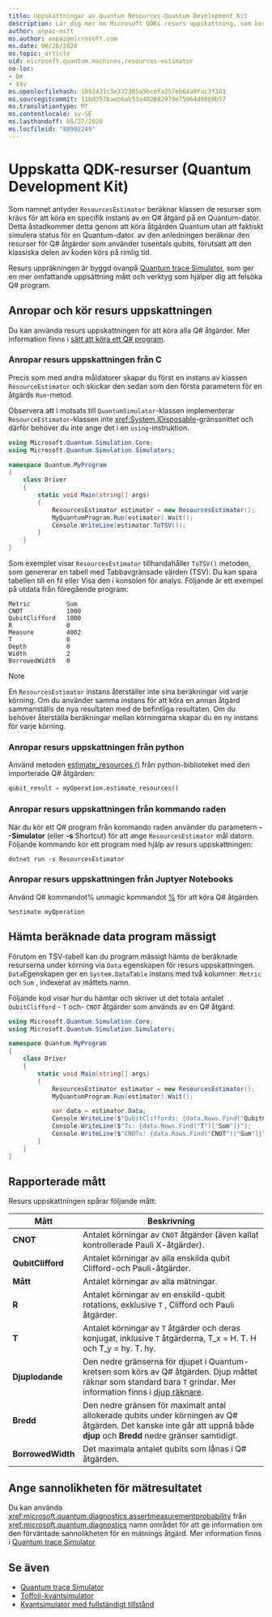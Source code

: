 ```yaml
---
title: Uppskattningar av Quantum Resources-Quantum Development Kit
description: Lär dig mer om Microsoft QDKs resurs uppskattning, som beräknar de resurser som krävs för att köra en specifik instans av en Q# åtgärd på en Quantum-dator.
author: anpaz-msft
ms.author: anpaz@microsoft.com
ms.date: 06/26/2020
ms.topic: article
uid: microsoft.quantum.machines.resources-estimator
no-loc:
- Q#
- $$v
ms.openlocfilehash: 1892431c3e332385a5bcefa357eb64a9fac3f381
ms.sourcegitcommit: 11bd357baeb6ab53a402882979e75964d0869b57
ms.translationtype: MT
ms.contentlocale: sv-SE
ms.lasthandoff: 08/27/2020
ms.locfileid: "88992249"
---
```

# <a name="quantum-development-kit-qdk-resources-estimator"></a>Uppskatta QDK-resurser (Quantum Development Kit)

Som namnet antyder `ResourcesEstimator` beräknar klassen de resurser som krävs för att köra en specifik instans av en Q# åtgärd på en Quantum-dator. Detta åstadkommer detta genom att köra åtgärden Quantum utan att faktiskt simulera status för en Quantum-dator. av den anledningen beräknar den resurser för Q# åtgärder som använder tusentals qubits, förutsatt att den klassiska delen av koden körs på rimlig tid.

Resurs uppräkningen är byggd ovanpå [Quantum trace Simulator](xref:microsoft.quantum.machines.qc-trace-simulator.intro), som ger en mer omfattande uppsättning mått och verktyg som hjälper dig att felsöka Q# program.

## <a name="invoking-and-running-the-resources-estimator"></a>Anropar och kör resurs uppskattningen

Du kan använda resurs uppskattningen för att köra alla Q# åtgärder. Mer information finns i [sätt att köra ett Q# program](xref:microsoft.quantum.guide.host-programs).

### <a name="invoking-the-resources-estimator-from-c"></a>Anropar resurs uppskattningen från C # 

Precis som med andra måldatorer skapar du först en instans av klassen `ResourceEstimator` och skickar den sedan som den första parametern för en åtgärds `Run`-metod.

Observera att i motsats till `QuantumSimulator`-klassen implementerar `ResourceEstimator`-klassen inte <xref:System.IDisposable>-gränssnittet och därför behöver du inte ange det i en `using`-instruktion.

```csharp
using Microsoft.Quantum.Simulation.Core;
using Microsoft.Quantum.Simulation.Simulators;

namespace Quantum.MyProgram
{
    class Driver
    {
        static void Main(string[] args)
        {
            ResourcesEstimator estimator = new ResourcesEstimator();
            MyQuantumProgram.Run(estimator).Wait();
            Console.WriteLine(estimator.ToTSV());
        }
    }
}
```

Som exemplet visar `ResourcesEstimator` tillhandahåller `ToTSV()` metoden, som genererar en tabell med Tabbavgränsade värden (TSV). Du kan spara tabellen till en fil eller Visa den i konsolen för analys. Följande är ett exempel på utdata från föregående program:

```output
Metric          Sum
CNOT            1000
QubitClifford   1000
R               0
Measure         4002
T               0
Depth           0
Width           2
BorrowedWidth   0
```

> [!NOTE]
> En `ResourcesEstimator` instans återställer inte sina beräkningar vid varje körning. Om du använder samma instans för att köra en annan åtgärd sammanställs de nya resultaten med de befintliga resultaten. Om du behöver återställa beräkningar mellan körningarna skapar du en ny instans för varje körning.

### <a name="invoking-the-resources-estimator-from-python"></a>Anropar resurs uppskattningen från python

Använd metoden [estimate_resources ()](https://docs.microsoft.com/python/qsharp-core/qsharp.loader.qsharpcallable) från python-biblioteket med den importerade Q# åtgärden:

```python
qubit_result = myOperation.estimate_resources()
```

### <a name="invoking-the-resources-estimator-from-the-command-line"></a>Anropar resurs uppskattningen från kommando raden

När du kör ett Q# program från kommando raden använder du parametern **--Simulator** (eller **-s** Shortcut) för att ange `ResourcesEstimator` mål datorn. Följande kommando kör ett program med hjälp av resurs uppskattningen: 

```dotnetcli
dotnet run -s ResourcesEstimator
```

### <a name="invoking-the-resources-estimator-from-juptyer-notebooks"></a>Anropar resurs uppskattningen från Juptyer Notebooks

Använd Q# kommandot% unmagic kommandot [%](xref:microsoft.quantum.iqsharp.magic-ref.simulate) för att köra Q# åtgärden.

```
%estimate myOperation
```

## <a name="programmatically-retrieving-the-estimated-data"></a>Hämta beräknade data program mässigt

Förutom en TSV-tabell kan du program mässigt hämta de beräknade resurserna under körning via `Data` egenskapen för resurs uppskattningen. `Data`Egenskapen ger en `System.DataTable` instans med två kolumner: `Metric` och `Sum` , indexerat av måttets namn.

Följande kod visar hur du hämtar och skriver ut det totala antalet `QubitClifford` - `T` och- `CNOT` åtgärder som används av en Q# åtgärd:

```csharp
using Microsoft.Quantum.Simulation.Core;
using Microsoft.Quantum.Simulation.Simulators;

namespace Quantum.MyProgram
{
    class Driver
    {
        static void Main(string[] args)
        {
            ResourcesEstimator estimator = new ResourcesEstimator();
            MyQuantumProgram.Run(estimator).Wait();

            var data = estimator.Data;
            Console.WriteLine($"QubitCliffords: {data.Rows.Find("QubitClifford")["Sum"]}");
            Console.WriteLine($"Ts: {data.Rows.Find("T")["Sum"]}");
            Console.WriteLine($"CNOTs: {data.Rows.Find("CNOT")["Sum"]}");
        }
    }
}
```

## <a name="metrics-reported"></a>Rapporterade mått

Resurs uppskattningen spårar följande mått:

|Mått|Beskrivning|
|----|----|
|__CNOT__    |Antalet körningar av `CNOT` åtgärder (även kallat kontrollerade Pauli X-åtgärder).|
|__QubitClifford__ |Antalet körningar av alla enskilda qubit Clifford-och Pauli-åtgärder.|
|__Mått__    |Antalet körningar av alla mätningar.  |
|__R__    |Antalet körningar av en enskild-qubit rotations, exklusive `T` , Clifford och Pauli åtgärder.  |
|__T__    |Antalet körningar av `T` åtgärder och deras konjugat, inklusive `T` åtgärderna, T_x = H. T. H och T_y = hy. T. hy.  |
|__Djuplodande__|Den nedre gränserna för djupet i Quantum-kretsen som körs av Q# åtgärden. Djup måttet räknar som standard bara `T` grindar. Mer information finns i [djup räknare](xref:microsoft.quantum.machines.qc-trace-simulator.depth-counter).   |
|__Bredd__    |Den nedre gränsen för maximalt antal allokerade qubits under körningen av Q# åtgärden. Det kanske inte går att uppnå både __djup__ och __Bredd__ nedre gränser samtidigt.  |
|__BorrowedWidth__    |Det maximala antalet qubits som lånas i Q# åtgärden.  |

## <a name="providing-the-probability-of-measurement-outcomes"></a>Ange sannolikheten för mätresultatet

Du kan använda <xref:microsoft.quantum.diagnostics.assertmeasurementprobability> från <xref:microsoft.quantum.diagnostics> namn området för att ge information om den förväntade sannolikheten för en mätnings åtgärd. Mer information finns i [Quantum trace Simulator](xref:microsoft.quantum.machines.qc-trace-simulator.intro)

## <a name="see-also"></a>Se även

- [Quantum trace Simulator](xref:microsoft.quantum.machines.qc-trace-simulator.intro)
- [Toffoli-kvantsimulator](xref:microsoft.quantum.machines.toffoli-simulator)
- [Kvantsimulator med fullständigt tillstånd](xref:microsoft.quantum.machines.full-state-simulator) 
